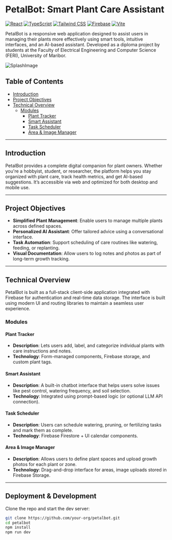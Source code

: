 # PetalBot: Smart Plant Care Assistant
[![React](https://img.shields.io/badge/React-61DAFB?style=for-the-badge&logo=react&logoColor=white)](https://reactjs.org/)
[![TypeScript](https://img.shields.io/badge/TypeScript-3178C6?style=for-the-badge&logo=typescript&logoColor=white)](https://www.typescriptlang.org/)
[![Tailwind CSS](https://img.shields.io/badge/TailwindCSS-06B6D4?style=for-the-badge&logo=tailwindcss&logoColor=white)](https://tailwindcss.com/)
[![Firebase](https://img.shields.io/badge/Firebase-FFCA28?style=for-the-badge&logo=firebase&logoColor=black)](https://firebase.google.com/)
[![Vite](https://img.shields.io/badge/Vite-646CFF?style=for-the-badge&logo=vite&logoColor=white)](https://vitejs.dev/)

PetalBot is a responsive web application designed to assist users in managing their plants more effectively using smart tools, intuitive interfaces, and an AI-based assistant. Developed as a diploma project by students at the Faculty of Electrical Engineering and Computer Science (FERI), University of Maribor.

![SplashImage]([https://your-image-url-here.com/petalbot-screenshot.png](https://images.pexels.com/photos/1208377/pexels-photo-1208377.jpeg?auto=compress&cs=tinysrgb&w=1260&h=750&dpr=2))

## Table of Contents
- [Introduction](#introduction)
- [Project Objectives](#project-objectives)
- [Technical Overview](#technical-overview)
    - [Modules](#modules)
        * [Plant Tracker](#plant-tracker)
        * [Smart Assistant](#smart-assistant)
        * [Task Scheduler](#task-scheduler)
        * [Area & Image Manager](#area--image-manager)

---

## Introduction
PetalBot provides a complete digital companion for plant owners. Whether you're a hobbyist, student, or researcher, the platform helps you stay organized with plant care, track health metrics, and get AI-based suggestions. It’s accessible via web and optimized for both desktop and mobile use.

---

## Project Objectives
- **Simplified Plant Management**: Enable users to manage multiple plants across defined spaces.
- **Personalized AI Assistant**: Offer tailored advice using a conversational interface.
- **Task Automation**: Support scheduling of care routines like watering, feeding, or replanting.
- **Visual Documentation**: Allow users to log notes and photos as part of long-term growth tracking.

---

## Technical Overview
PetalBot is built as a full-stack client-side application integrated with Firebase for authentication and real-time data storage. The interface is built using modern UI and routing libraries to maintain a seamless user experience.

### Modules

#### Plant Tracker
- **Description**: Lets users add, label, and categorize individual plants with care instructions and notes.
- **Technology**: Form-managed components, Firebase storage, and custom plant tags.

#### Smart Assistant
- **Description**: A built-in chatbot interface that helps users solve issues like pest control, watering frequency, and soil selection.
- **Technology**: Integrated using prompt-based logic (or optional LLM API connection).

#### Task Scheduler
- **Description**: Users can schedule watering, pruning, or fertilizing tasks and mark them as complete.
- **Technology**: Firebase Firestore + UI calendar components.

#### Area & Image Manager
- **Description**: Allows users to define plant spaces and upload growth photos for each plant or zone.
- **Technology**: Drag-and-drop interface for areas, image uploads stored in Firebase Storage.

---

## Deployment & Development

Clone the repo and start the dev server:

```bash
git clone https://github.com/your-org/petalbot.git
cd petalbot
npm install
npm run dev
```
